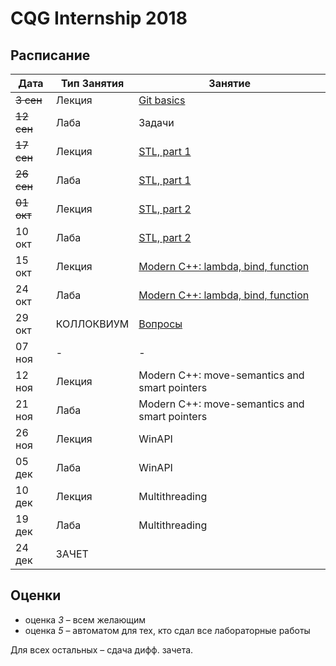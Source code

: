 # CQG Internship 2018

## Расписание
Дата | Тип Занятия | Занятие
-----|-------------|--------
~~3 сен~~ | Лекция | [Git basics](<1. Git/Git Basics.pptx>)
~~12 сен~~ | Лаба | Задачи
~~17 сен~~ | Лекция | [STL, part 1](<2. STL1/STL Containers (2018) summary.pdf>)
~~26 сен~~ | Лаба | [STL, part 1](<2. STL1/Containers and iterators.md>)
~~01 окт~~ | Лекция | [STL, part 2](<3. STL2/STL Algorithms (2018) summary.pdf>)
10 окт | Лаба | [STL, part 2](<3. STL2/Алгоритмы и функциональные объекты.md>)
15 окт | Лекция | [Modern C++: lambda, bind, function](<4. Modern C++ lambda, bind, function/Modern C++ Lambda, Bind, Function.pdf>)
24 окт | Лаба | [Modern C++: lambda, bind, function](<4. Modern C++ lambda, bind, function/Modern C++ Lambda, Bind, Function.md>)
29 окт | КОЛЛОКВИУМ | [Вопросы](<Коллоквиум/Вопросы.md>)
07 ноя | - | -
12 ноя | Лекция | Modern C++: move-semantics and smart pointers
21 ноя | Лаба | Modern C++: move-semantics and smart pointers
26 ноя | Лекция | WinAPI
05 дек | Лаба | WinAPI
10 дек | Лекция | Multithreading
19 дек | Лаба | Multithreading
24 дек | ЗАЧЕТ | 

## Оценки
+ оценка *3* – всем желающим
+ оценка *5* – автоматом для тех, кто сдал все лабораторные работы

Для всех остальных – сдача дифф. зачета. 

